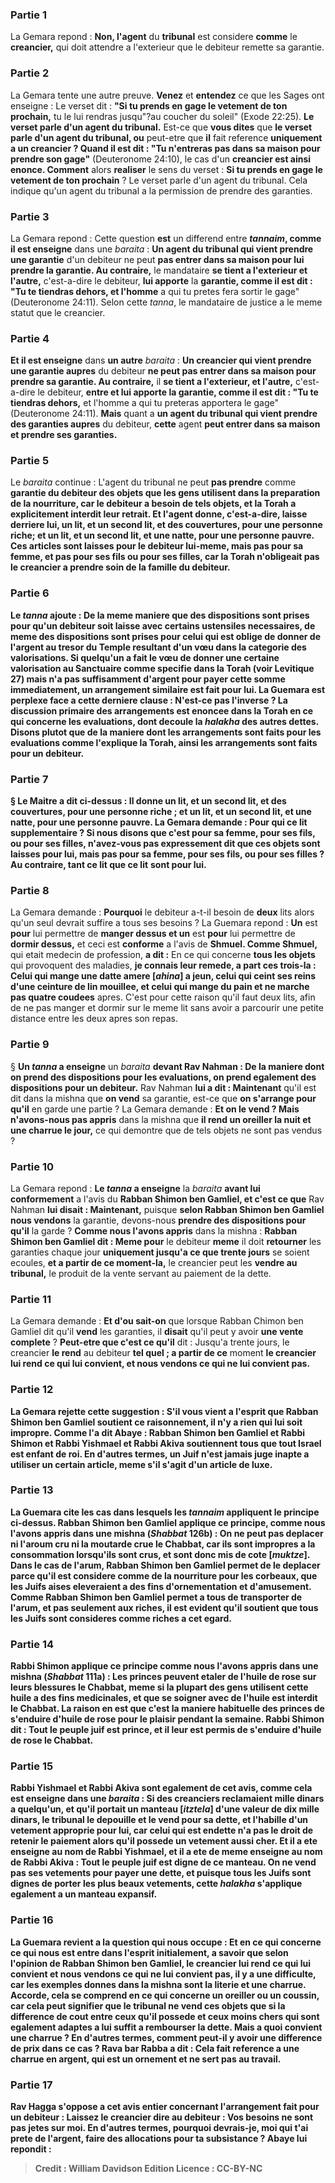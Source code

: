 
### Partie 1
La Gemara repond : <b>Non, l'agent</b> du <b>tribunal</b> est considere <b>comme</b> le <b>creancier,</b> qui doit attendre a l'exterieur que le debiteur remette sa garantie.

### Partie 2
La Gemara tente une autre preuve. <b>Venez</b> et <b>entendez</b> ce que les Sages ont enseigne : Le verset dit : <b>"Si tu prends en gage le vetement de ton prochain,</b> tu le lui rendras jusqu"?au coucher du soleil" (Exode 22:25). <b>Le verset parle d'un agent du tribunal.</b> Est-ce que <b>vous dites</b> que <b>le verset parle d'un agent du tribunal, ou</b> peut-etre que <b>il</b> fait reference <b>uniquement a un creancier ? Quand il est dit : "Tu n'entreras pas dans sa maison pour prendre son gage"</b> (Deuteronome 24:10), le cas d'un <b>creancier est ainsi enonce. Comment</b> alors <b>realiser</b> le sens du verset : <b>Si tu prends en gage le vetement de ton prochain</b> ? Le verset parle d'un agent du tribunal.</b> Cela indique qu'un agent du tribunal a la permission de prendre des garanties.

### Partie 3
La Gemara repond : Cette question <b>est</b> un differend entre <b><i>tannaim</i>, comme il est enseigne</b> dans une <i>baraita</i> : <b>Un agent du tribunal qui vient prendre une garantie</b> d'un debiteur ne peut <b>pas entrer dans sa maison pour lui prendre la garantie. Au contraire,</b> le mandataire <b>se tient a l'exterieur et l'autre,</b> c'est-a-dire le debiteur, <b>lui apporte</b> la <b>garantie, comme il est dit : "Tu te tiendras dehors, et l'homme</b> a qui tu pretes fera sortir le gage" (Deuteronome 24:11). Selon cette <i>tanna</i>, le mandataire de justice a le meme statut que le creancier.

### Partie 4
<b>Et il est enseigne</b> dans <b>un autre</b> <i>baraita</i> : <b>Un creancier qui vient prendre une garantie aupres</b> du debiteur <b>ne peut pas entrer dans sa maison pour prendre sa garantie. Au contraire,</b> il <b>se tient a l'exterieur, et l'autre,</b> c'est-a-dire le debiteur, <b>entre et lui apporte la garantie, comme il est dit : "Tu te tiendras dehors,</b> et l'homme a qui tu preteras apportera le gage" (Deuteronome 24:11). <b>Mais</b> quant a <b>un agent du tribunal qui vient prendre des garanties aupres</b> du debiteur, <b>cette</b> agent <b>peut entrer dans sa maison et prendre ses garanties.</b>

### Partie 5
Le <i>baraita</i> continue : L'agent du tribunal ne peut <b>pas prendre</b> comme <b>garantie du debiteur <b>des objets que</b> les gens <b>utilisent dans la preparation de la nourriture,</b> car le debiteur a besoin de tels objets, et la Torah a explicitement interdit leur retrait. <b>Et</b> l'agent <b>donne,</b> c'est-a-dire, laisse derriere lui, <b>un lit, et</b> un second <b>lit, et des couvertures, pour une personne riche;</b> et <b>un lit, et</b> un second <b>lit, et une natte, pour une personne pauvre.</b> Ces articles sont laisses <b>pour</b> le debiteur lui-meme, <b>mais pas pour sa femme, et pas pour ses fils ou pour ses filles,</b> car la Torah n'obligeait pas le creancier a prendre soin de la famille du debiteur.

### Partie 6
Le <i>tanna</i> ajoute : <b>De la meme maniere que des dispositions sont prises pour qu'un debiteur</b> soit laisse avec certains ustensiles necessaires, <b>de meme des dispositions sont prises pour</b> celui qui est oblige de donner de l'argent au tresor du Temple resultant d'un vœu dans la categorie des <b>valorisations.</b> Si quelqu'un a fait le vœu de donner une certaine valorisation au Sanctuaire comme specifie dans la Torah (voir Levitique 27) mais n'a pas suffisamment d'argent pour payer cette somme immediatement, un arrangement similaire est fait pour lui. La Guemara est perplexe face a cette derniere clause : <b>N'est-ce pas l'inverse ? </b> La discussion <b>primaire</b> des <b>arrangements est enoncee</b> dans la Torah <b>en ce qui concerne les evaluations,</b> dont decoule la <i>halakha</i> des autres dettes. <b>Disons plutot</b> que <b>de la maniere dont les arrangements sont faits pour les evaluations</b> comme l'explique la Torah, <b>ainsi les arrangements sont faits pour un debiteur.</b>

### Partie 7
§ <b>Le Maitre a dit</b> ci-dessus : Il <b>donne un lit, et</b> un second <b>lit, et des couvertures, pour une personne riche ;</b> et <b>un lit, et</b> un second <b>lit, et une natte, pour une personne pauvre.</b> La Gemara demande : <b>Pour qui</b> ce lit supplementaire ? <b>Si nous disons</b> que c'est <b>pour sa femme, pour ses fils, ou pour ses filles, n'avez-vous pas</b> expressement <b>dit</b> que ces objets sont laisses <b>pour lui, mais pas pour sa femme, pour ses fils, ou pour ses filles ? Au contraire,</b> tant <b>ce lit</b> que ce lit</b> <b>sont pour lui.</b>

### Partie 8
La Gemara demande : <b>Pourquoi</b> le debiteur a-t-il besoin de <b>deux</b> lits alors qu'un seul devrait suffire a tous ses besoins ? La Guemara repond : <b>Un</b> est <b>pour</b> lui permettre de <b>manger dessus et un</b> est <b>pour</b> lui permettre de <b>dormir dessus,</b> et ceci est <b>conforme</b> a l'avis de <b>Shmuel. Comme Shmuel,</b> qui etait medecin de profession, <b>a dit :</b> En ce qui concerne <b>tous les objets</b> qui provoquent des maladies, <b>je connais leur remede, a part ces trois-la : Celui qui mange une datte amere [<i>ahina</i>] a jeun, celui qui ceint ses reins d'une ceinture de lin mouillee, et celui qui mange du pain et ne marche pas quatre coudees</b> apres. C'est pour cette raison qu'il faut deux lits, afin de ne pas manger et dormir sur le meme lit sans avoir a parcourir une petite distance entre les deux apres son repas.

### Partie 9
§ <b>Un <i>tanna</i> a enseigne</b> un <i>baraita</i> <b>devant Rav Nahman : De la maniere dont on prend des dispositions pour les evaluations, on prend egalement des dispositions pour un debiteur.</b> Rav Nahman <b>lui a dit : Maintenant</b> qu'il est dit dans la mishna que <b>on vend</b> sa garantie, est-ce que <b>on s'arrange pour qu'il</b> en garde une partie ? La Gemara demande : <b>Et on le vend ? Mais n'avons-nous pas appris</b> dans la mishna que <b>il rend un oreiller la nuit et une charrue le jour,</b> ce qui demontre que de tels objets ne sont pas vendus ?

### Partie 10
La Gemara repond : <b>Le <i>tanna</i> a enseigne</b> la <i>baraita</i> <b>avant lui conformement</b> a l'avis du <b>Rabban Shimon ben Gamliel, et c'est ce que</b> Rav Nahman <b>lui disait : Maintenant,</b> puisque <b>selon Rabban Shimon ben Gamliel nous vendons</b> la garantie, devons-nous <b>prendre des dispositions pour qu'il</b> la garde ? <b>Comme nous l'avons appris</b> dans la mishna : <b>Rabban Shimon ben Gamliel dit : Meme pour</b> le debiteur <b>meme</b> il doit <b>retourner</b> les garanties chaque jour <b>uniquement jusqu'a ce que trente jours</b> se soient ecoules, <b>et a partir de ce moment-la,</b> le creancier peut les <b>vendre au tribunal,</b> le produit de la vente servant au paiement de la dette.

### Partie 11
La Gemara demande : <b>Et d'ou sait-on</b> que lorsque Rabban Chimon ben Gamliel dit</b> qu'il <b>vend</b> les garanties, il <b>disait</b> qu'il peut y avoir <b>une vente complete</b> ? <b>Peut-etre que c'est ce qu'il</b> dit : Jusqu'a trente jours,</b> le creancier <b>le rend</b> au debiteur <b>tel quel ; a partir de ce</b> moment <b>le creancier <b>lui rend ce qui lui convient, et nous vendons ce qui ne lui convient pas.</b>

### Partie 12
La Gemara rejette cette suggestion : <b>S'il vous vient a l'esprit</b> que <b>Rabban Shimon ben Gamliel soutient ce raisonnement, il n'y a rien qui lui soit impropre. Comme l'a dit Abaye : Rabban Shimon ben Gamliel et Rabbi Shimon et Rabbi Yishmael et Rabbi Akiva soutiennent tous</b> que <b>tout Israel est enfant de roi.</b> En d'autres termes, un Juif n'est jamais juge inapte a utiliser un certain article, meme s'il s'agit d'un article de luxe.

### Partie 13
La Guemara cite les cas dans lesquels les <i>tannaim</i> appliquent le principe ci-dessus. <b>Rabban Shimon ben Gamliel</b> applique ce principe, <b>comme nous l'avons appris</b> dans une mishna (<i>Shabbat</i> 126b) : On ne peut <b>pas</b> deplacer ni l'<b>aroum</b> cru ni la <b>moutarde</b> crue le Chabbat, car ils sont impropres a la consommation lorsqu'ils sont crus, et sont donc mis de cote [<i>muktze</i>]. <b>Dans</b> le cas de l'<b>arum, Rabban Shimon ben Gamliel permet</b> de le deplacer <b>parce qu'il est</b> considere comme <b>de la nourriture pour les corbeaux,</b> que les Juifs aises eleveraient a des fins d'ornementation et d'amusement. Comme Rabban Shimon ben Gamliel permet a tous de transporter de l'arum, et pas seulement aux riches, il est evident qu'il soutient que tous les Juifs sont consideres comme riches a cet egard.

### Partie 14
<b>Rabbi Shimon</b> applique ce principe <b>comme nous l'avons appris</b> dans une mishna (<i>Shabbat</i> 111a) : <b>Les princes peuvent etaler de l'huile de rose sur leurs blessures le Chabbat,</b> meme si la plupart des gens utilisent cette huile a des fins medicinales, et que se soigner avec de l'huile est interdit le Chabbat. La raison en est <b>que c'est la maniere habituelle</b> des princes <b>de s'enduire</b> d'huile de rose pour le plaisir <b>pendant la semaine</b>. <b>Rabbi Shimon dit : Tout le peuple juif est prince,</b> et il leur est permis de s'enduire d'huile de rose le Chabbat.

### Partie 15
<b>Rabbi Yishmael et Rabbi Akiva</b> sont egalement de cet avis, <b>comme cela est enseigne</b> dans une <i>baraita</i> : Si des creanciers <b>reclamaient mille dinars</b> a quelqu'un, <b>et</b> qu'il <b>portait un manteau [<i>itztela</i>] d'une valeur de dix mille dinars,</b> le tribunal le <b>depouille</b> et le vend pour sa dette, <b>et l'habille</b> d'un <b>vetement approprie pour lui,</b> car celui qui est endette n'a pas le droit de retenir le paiement alors qu'il possede un vetement aussi cher. <b>Et</b> il a ete <b>enseigne au nom de Rabbi Yishmael, et</b> il a ete de meme <b>enseigne au nom de Rabbi Akiva : Tout le peuple juif est digne de ce manteau.</b> On ne vend pas ses vetements pour payer une dette, et puisque tous les Juifs sont dignes de porter les plus beaux vetements, cette <i>halakha</i> s'applique egalement a un manteau expansif.

### Partie 16
La Guemara revient a la question qui nous occupe : <b>Et en ce qui concerne ce qui nous est entre dans l'esprit initialement, a savoir que</b> selon l'opinion de Rabban Shimon ben Gamliel, le creancier <b>lui rend ce qui lui convient et nous vendons ce qui ne lui convient pas,</b> il y a une difficulte, car les exemples donnes dans la mishna sont la literie et une charrue. <b>Accorde,</b> cela se comprend en ce qui concerne un oreiller ou un coussin, car cela peut signifier que le tribunal ne vend ces objets que si la difference de cout <b>entre ceux qu'il possede et ceux moins chers qui sont egalement <b>adaptes a lui</b> suffit a rembourser la dette. <b>Mais a quoi convient une charrue ?</b> En d'autres termes, comment peut-il y avoir une difference de prix dans ce cas ? <b>Rava bar Rabba a dit :</b> Cela fait reference a <b>une charrue en argent,</b> qui est un ornement et ne sert pas au travail.

### Partie 17
<b>Rav Hagga s'oppose a cet</b> avis entier concernant l'arrangement fait pour un debiteur : <b>Laissez</b> le creancier <b>dire au</b> debiteur : <b>Vos</b> besoins <b>ne sont pas jetes sur moi.</b> En d'autres termes, pourquoi devrais-je, moi qui t'ai prete de l'argent, faire des allocations pour ta subsistance ? <b>Abaye lui repondit :</b>

>Credit : William Davidson Edition
>Licence : CC-BY-NC